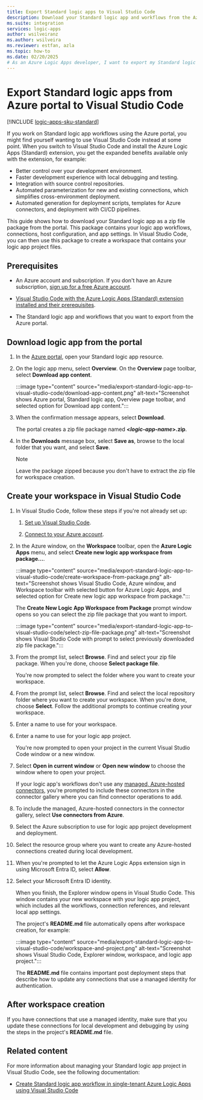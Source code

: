 ```yaml
---
title: Export Standard logic apps to Visual Studio Code
description: Download your Standard logic app and workflows from the Azure portal into Visual Studio Code.
ms.suite: integration
services: logic-apps
author: wsilveiranz
ms.author: wsilveira
ms.reviewer: estfan, azla
ms.topic: how-to
ms.date: 02/20/2025
# As an Azure Logic Apps developer, I want to export my Standard logic app and workflows from the Azure portal into Visual Studio Code.
---
```


# Export Standard logic apps from Azure portal to Visual Studio Code

[!INCLUDE [logic-apps-sku-standard](../../includes/logic-apps-sku-standard.md)]

If you work on Standard logic app workflows using the Azure portal, you might find yourself wanting to use Visual Studio Code instead at some point. When you switch to Visual Studio Code and install the Azure Logic Apps (Standard) extension, you get the expanded benefits available only with the extension, for example:

- Better control over your development environment.
- Faster development experience with local debugging and testing.
- Integration with source control repositories.
- Automated parameterization for new and existing connections, which simplifies cross-environment deployment.
- Automated generation for deployment scripts, templates for Azure connectors, and deployment with CI/CD pipelines.

This guide shows how to download your Standard logic app as a zip file package from the portal. This package contains your logic app workflows, connections, host configuration, and app settings. In Visual Studio Code, you can then use this package to create a workspace that contains your logic app project files.

## Prerequisites

* An Azure account and subscription. If you don't have an Azure subscription, [sign up for a free Azure account](https://azure.microsoft.com/pricing/purchase-options/azure-account?cid=msft_learn).

* [Visual Studio Code with the Azure Logic Apps (Standard) extension installed and their prerequisites](/azure/logic-apps/create-single-tenant-workflows-visual-studio-code#prerequisites).

* The Standard logic app and workflows that you want to export from the Azure portal.

## Download logic app from the portal

1. In the [Azure portal](https://portal.azure.com), open your Standard logic app resource.

1. On the logic app menu, select **Overview**. On the **Overview** page toolbar, select **Download app content**.

   :::image type="content" source="media/export-standard-logic-app-to-visual-studio-code/download-app-content.png" alt-text="Screenshot shows Azure portal, Standard logic app, Overview page toolbar, and selected option for Download app content.":::

1. When the confirmation message appears, select **Download**.

   The portal creates a zip file package named **<*logic-app-name*>.zip**.

1. In the **Downloads** message box, select **Save as**, browse to the local folder that you want, and select **Save**.

   > [!NOTE]
   >
   > Leave the package zipped because you don't have to extract the zip file for workspace creation.

## Create your workspace in Visual Studio Code

1. In Visual Studio Code, follow these steps if you're not already set up:

   1. [Set up Visual Studio Code](/azure/logic-apps/create-single-tenant-workflows-visual-studio-code#set-up-visual-studio-code).

   1. [Connect to your Azure account](/azure/logic-apps/create-single-tenant-workflows-visual-studio-code#connect-to-your-azure-account).

1. In the Azure window, on the **Workspace** toolbar, open the **Azure Logic Apps** menu, and select **Create new logic app workspace from package...**.

   :::image type="content" source="media/export-standard-logic-app-to-visual-studio-code/create-workspace-from-package.png" alt-text="Screenshot shows Visual Studio Code, Azure window, and Workspace toolbar with selected button for Azure Logic Apps, and selected option for Create new logic app workspace from package.":::

   The **Create New Logic App Workspace from Package** prompt window opens so you can select the zip file package that you want to import.

   :::image type="content" source="media/export-standard-logic-app-to-visual-studio-code/select-zip-file-package.png" alt-text="Screenshot shows Visual Studio Code with prompt to select previously downloaded zip file package.":::

1. From the prompt list, select **Browse**. Find and select your zip file package. When you're done, choose **Select package file**.

   You're now prompted to select the folder where you want to create your workspace.

1. From the prompt list, select **Browse**. Find and select the local repository folder where you want to create your workspace. When you're done, choose **Select**. Follow the additional prompts to continue creating your workspace.

1. Enter a name to use for your workspace.

1. Enter a name to use for your logic app project.

   You're now prompted to open your project in the current Visual Studio Code window or a new window.

1. Select **Open in current window** or **Open new window** to choose the window where to open your project.

   If your logic app's workflows don't use any [managed, Azure-hosted connectors](/azure/connectors/managed), you're prompted to include these connectors in the connector gallery where you can find connector operations to add.

1. To include the managed, Azure-hosted connectors in the connector gallery, select **Use connectors from Azure**.

1. Select the Azure subscription to use for logic app project development and deployment.

1. Select the resource group where you want to create any Azure-hosted connections created during local development.

1. When you're prompted to let the Azure Logic Apps extension sign in using Microsoft Entra ID, select **Allow**.

1. Select your Microsoft Entra ID identity.

   When you finish, the Explorer window opens in Visual Studio Code. This window contains your new workspace with your logic app project, which includes all the workflows, connection references, and relevant local app settings.

   The project's **README.md** file automatically opens after workspace creation, for example:

   :::image type="content" source="media/export-standard-logic-app-to-visual-studio-code/workspace-and-project.png" alt-text="Screenshot shows Visual Studio Code, Explorer window, workspace, and logic app project.":::

   The **README.md** file contains important post deployment steps that describe how to update any connections that use a managed identity for authentication.

## After workspace creation

If you have connections that use a managed identity, make sure that you update these connections for local development and debugging by using the steps in the project's **README.md** file.

## Related content

For more information about managing your Standard logic app project in Visual Studio Code, see the following documentation:

- [Create Standard logic app workflow in single-tenant Azure Logic Apps using Visual Studio Code](/azure/logic-apps/create-single-tenant-workflows-visual-studio-code)
